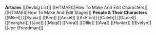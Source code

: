 **Articles**
[[Devlog List]]
[[HTMAEC|How To Make And Edit Characters]]
[[HTMAES|How To Make And Edit Stages]]
**People & Their Characters**
[[Mikel]]
[[Sylvia]]
[[Ben]]
[[Ansel]]
[[Ashton]]
[[Caleb]]
[[Daniel]]
[[Fearghal]]
[[Joe]]
[[Moqi]]
[[Nora]]
[[Ollie]]
[[Ava]]
[[Hunter]]
[[Evelyn]]
[[Joe (Freedman)]]

